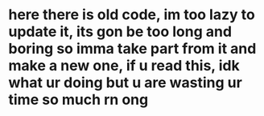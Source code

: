 # here there is old code, im too lazy to update it, its gon be too long and boring so imma take part from it and make a new one, if u read this, idk what ur doing but u are wasting ur time so much rn ong
